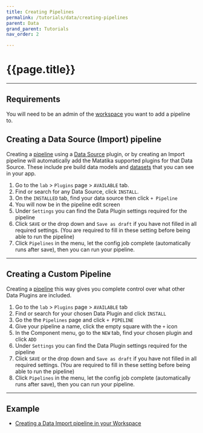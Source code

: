 ```yaml
---
title: Creating Pipelines
permalink: /tutorials/data/creating-pipelines
parent: Data
grand_parent: Tutorials
nav_order: 2

---
```


# {{page.title}}

---

## Requirements

You will need to be an admin of the [workspace]({{site.baseurl}}/glossary#workspace) you want to add a pipeline to.

## Creating a Data Source (Import) pipeline

Creating a [pipeline]({{site.baseurl}}/glossary#pipeline) using a [Data Source]({{site.baseurl}}/data-sources) plugin, or by creating an Import pipeline will automatically add the Matatika supported plugins for that Data Source. These include pre build data models and [datasets]({{site.baseurl}}/glossary#dataset) that you can see in your app.

1. Go to the `lab` > `Plugins` page > `AVAILABLE` tab.
1. Find or search for any Data Source, click `INSTALL`.
1. On the `INSTALLED` tab, find your data source then click `+ Pipeline`
1. You will now be in the pipeline edit screen
1. Under `Settings` you can find the Data Plugin settings required for the pipeline
1. Click `SAVE` or the drop down and `Save as draft` if you have not filled in all required settings. (You are required to fill in these setting before being able to run the pipeline)
1. Click `Pipelines` in the menu, let the config job complete (automatically runs after save), then you can run your pipeline.

---

## Creating a Custom Pipeline

Creating a [pipeline]({{site.baseurl}}/glossary#pipeline) this way gives you complete control over what other Data Plugins are included.

1. Go to the `lab` > `Plugins` page > `AVAILABLE` tab
1. Find or search for your chosen Data Plugin and click `INSTALL`
1. Go the the `Pipelines` page and click `+ PIPELINE`
1. Give your pipeline a name, click the empty square with the `+` icon
1. In the Component menu, go to the `NEW` tab, find your chosen plugin and click `ADD`
1. Under `Settings` you can find the Data Plugin settings required for the pipeline
1. Click `SAVE` or the drop down and `Save as draft` if you have not filled in all required settings. (You are required to fill in these setting before being able to run the pipeline)
1. Click `Pipelines` in the menu, let the config job complete (automatically runs after save), then you can run your pipeline.

---

## Example

- [Creating a Data Import pipeline in your Workspace]({{site.baseurl}}/tutorials/data/creating-a-data-import-in-your-workspace)